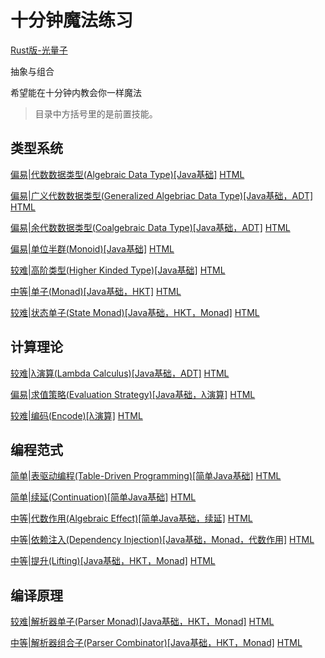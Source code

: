 # 十分钟魔法练习

[Rust版-光量子](https://github.com/PhotonQuantum/magic-in-ten-mins-rs)

抽象与组合

希望能在十分钟内教会你一样魔法

> 目录中方括号里的是前置技能。

## 类型系统

[偏易|代数数据类型(Algebraic Data Type)[Java基础]](doc/ADT.md) 
[HTML](https://goldimax.github.io/magic-in-ten-mins/html/ADT.html)

[偏易|广义代数数据类型(Generalized Algebriac Data Type)[Java基础，ADT]](doc/GADT.md)
[HTML](https://goldimax.github.io/magic-in-ten-mins/html/GADT.md)

[偏易|余代数数据类型(Coalgebraic Data Type)[Java基础，ADT]](doc/CoData.md)
[HTML](https://goldimax.github.io/magic-in-ten-mins/html/CoData.html)

[偏易|单位半群(Monoid)[Java基础]](doc/Monoid.md)
[HTML](https://goldimax.github.io/magic-in-ten-mins/html/Monoid.html)

[较难|高阶类型(Higher Kinded Type)[Java基础]](doc/HKT.md)
[HTML](https://goldimax.github.io/magic-in-ten-mins/html/HKT.html)

[中等|单子(Monad)[Java基础，HKT]](doc/Monad.md)
[HTML](https://goldimax.github.io/magic-in-ten-mins/html/Monad.html)

[较难|状态单子(State Monad)[Java基础，HKT，Monad]](doc/StateMonad.md)
[HTML](https://goldimax.github.io/magic-in-ten-mins/html/StateMonad.html)

## 计算理论

[较难|λ演算(Lambda Calculus)[Java基础，ADT]](doc/Lambda.md)
[HTML](https://goldimax.github.io/magic-in-ten-mins/html/Lambda.html)

[偏易|求值策略(Evaluation Strategy)[Java基础，λ演算]](doc/EvalStrategy.md)
[HTML](https://goldimax.github.io/magic-in-ten-mins/html/EvalStrategy.html)

[较难|编码(Encode)[λ演算]](doc/Encode.md)
[HTML](https://goldimax.github.io/magic-in-ten-mins/html/Encode.html)

## 编程范式

[简单|表驱动编程(Table-Driven Programming)[简单Java基础]](doc/TableDriven.md)
[HTML](https://goldimax.github.io/magic-in-ten-mins/html/TableDriven.html)

[简单|续延(Continuation)[简单Java基础]](doc/Continuation.md)
[HTML](https://goldimax.github.io/magic-in-ten-mins/html/Continuation.html)

[中等|代数作用(Algebraic Effect)[简单Java基础，续延]](doc/Algeff.md)
[HTML](https://goldimax.github.io/magic-in-ten-mins/html/Algeff.html)

[中等|依赖注入(Dependency Injection)[Java基础，Monad，代数作用]](doc/DepsInj.md)
[HTML](https://goldimax.github.io/magic-in-ten-mins/html/DepsInj.html)

[中等|提升(Lifting)[Java基础，HKT，Monad]](doc/Lifting.md)
[HTML](https://goldimax.github.io/magic-in-ten-mins/html/Lifting.html)

## 编译原理

[较难|解析器单子(Parser Monad)[Java基础，HKT，Monad]](doc/ParserM.md)
[HTML](https://goldimax.github.io/magic-in-ten-mins/html/ParserM.md)

[中等|解析器组合子(Parser Combinator)[Java基础，HKT，Monad]](doc/Parsec.md)
[HTML](https://goldimax.github.io/magic-in-ten-mins/html/Parsec.html)
